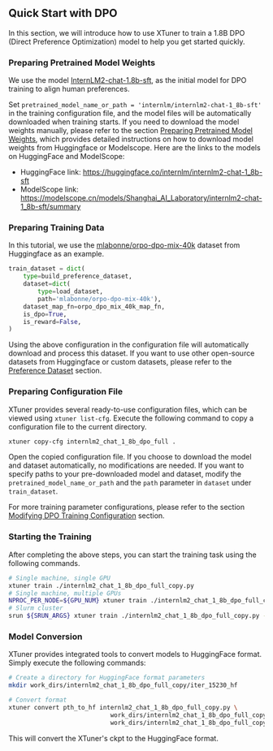 ## Quick Start with DPO

In this section, we will introduce how to use XTuner to train a 1.8B DPO (Direct Preference Optimization) model to help you get started quickly.

### Preparing Pretrained Model Weights

We use the model [InternLM2-chat-1.8b-sft](https://huggingface.co/internlm/internlm2-chat-1_8b-sft), as the initial model for DPO training to align human preferences.

Set `pretrained_model_name_or_path = 'internlm/internlm2-chat-1_8b-sft'` in the training configuration file, and the model files will be automatically downloaded when training starts. If you need to download the model weights manually, please refer to the section [Preparing Pretrained Model Weights](https://xtuner.readthedocs.io/zh-cn/latest/preparation/pretrained_model.html), which provides detailed instructions on how to download model weights from Huggingface or Modelscope. Here are the links to the models on HuggingFace and ModelScope:

- HuggingFace link: https://huggingface.co/internlm/internlm2-chat-1_8b-sft
- ModelScope link: https://modelscope.cn/models/Shanghai_AI_Laboratory/internlm2-chat-1_8b-sft/summary

### Preparing Training Data

In this tutorial, we use the [mlabonne/orpo-dpo-mix-40k](https://huggingface.co/datasets/mlabonne/orpo-dpo-mix-40k) dataset from Huggingface as an example.

```python
train_dataset = dict(
    type=build_preference_dataset,
    dataset=dict(
        type=load_dataset,
        path='mlabonne/orpo-dpo-mix-40k'),
    dataset_map_fn=orpo_dpo_mix_40k_map_fn,
    is_dpo=True,
    is_reward=False,
)
```

Using the above configuration in the configuration file will automatically download and process this dataset. If you want to use other open-source datasets from Huggingface or custom datasets, please refer to the [Preference Dataset](../reward_model/preference_data.md) section.

### Preparing Configuration File

XTuner provides several ready-to-use configuration files, which can be viewed using `xtuner list-cfg`. Execute the following command to copy a configuration file to the current directory.

```bash
xtuner copy-cfg internlm2_chat_1_8b_dpo_full .
```

Open the copied configuration file. If you choose to download the model and dataset automatically, no modifications are needed. If you want to specify paths to your pre-downloaded model and dataset, modify the `pretrained_model_name_or_path` and the `path` parameter in `dataset` under `train_dataset`.

For more training parameter configurations, please refer to the section [Modifying DPO Training Configuration](./modify_settings.md) section.

### Starting the Training

After completing the above steps, you can start the training task using the following commands.

```bash
# Single machine, single GPU
xtuner train ./internlm2_chat_1_8b_dpo_full_copy.py
# Single machine, multiple GPUs
NPROC_PER_NODE=${GPU_NUM} xtuner train ./internlm2_chat_1_8b_dpo_full_copy.py
# Slurm cluster
srun ${SRUN_ARGS} xtuner train ./internlm2_chat_1_8b_dpo_full_copy.py --launcher slurm
```

### Model Conversion

XTuner provides integrated tools to convert models to HuggingFace format. Simply execute the following commands:

```bash
# Create a directory for HuggingFace format parameters
mkdir work_dirs/internlm2_chat_1_8b_dpo_full_copy/iter_15230_hf

# Convert format
xtuner convert pth_to_hf internlm2_chat_1_8b_dpo_full_copy.py \
                            work_dirs/internlm2_chat_1_8b_dpo_full_copy/iter_15230.pth \
                            work_dirs/internlm2_chat_1_8b_dpo_full_copy/iter_15230_hf
```

This will convert the XTuner's ckpt to the HuggingFace format.
